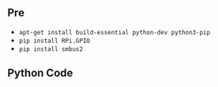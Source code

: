 ## Pre
   - ```apt-get install build-essential python-dev python3-pip```
   - ```pip install RPi.GPIO```
   - ```pip install smbus2```

## Python Code
```python

```
